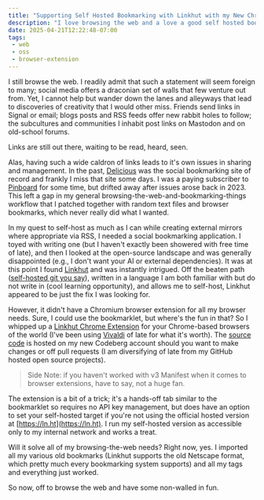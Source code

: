 ```yaml
---
title: "Supporting Self Hosted Bookmarking with Linkhut with my New Chrome Extension"
description: "I love browsing the web and a love a good self hosted bookmarking service; I just needed a browser extension to close the loop."
date: 2025-04-21T12:22:48-07:00
tags:
 - web
 - oss
 - browser-extension
---
```


I still browse the web. I readily admit that such a statement will seem foreign to many; social media offers a draconian set of walls that few venture out from. Yet, I cannot help but wander down the lanes and alleyways that lead to discoveries of creativity that I would other miss. Friends send links in Signal or email; blogs posts and RSS feeds offer new rabbit holes to follow; the subcultures and communities I inhabit post links on Mastodon and on old-school forums.

Links are still out there, waiting to be read, heard, seen.

Alas, having such a wide caldron of links leads to it's own issues in sharing and management. In the past, [Delicious](https://en.wikipedia.org/wiki/Delicious_(website)) was the social bookmarking site of record and frankly I miss that site some days. I was a paying subscriber to [Pinboard](https://pinboard.in) for some time, but drifted away after issues arose back in 2023. This left a gap in my general browsing-the-web-and-bookmarking-things workflow that I patched together with random text files and browser bookmarks, which never really did what I wanted.

In my quest to self-host as much as I can while creating external mirrors where appropriate via RSS, I needed a social bookmarking application. I toyed with writing one (but I haven't exactly been showered with free time of late), and then I looked at the open-source landscape and was generally disappointed (e.g., I don't want your AI or external dependencies). It was at this point I found [Linkhut](https://linkhut.org) and was instantly intrigued. Off the beaten path ([self-hosted git you say](https://sr.ht/~mlb/linkhut/)), written in a language I am both familiar with but do not write in (cool learning opportunity), and allows me to self-host, Linkhut appeared to be just the fix I was looking for.

However, it didn't have a Chromium browser extension for all my browser needs. Sure, I could use the bookmarklet, but where's the fun in that? So I whipped up a [Linkhut Chrome Extension](https://chromewebstore.google.com/detail/linkhut-add-to-bookmarks/ohbeihamagmbdfjflnmagijmbhnhkope) for your Chrome-based browsers of the world (I've been using [Vivaldi](https://vivaldi.com/) of late for what it's worth). The [source code](https://codeberg.org/justinribeiro/linkhut-chrome-extension) is hosted on my new Codeberg account should you want to make changes or off pull requests (I am diversifying of late from my GitHub hosted open source projects).

> Side Note: if you haven't worked with v3 Manifest when it comes to browser extensions, have to say, not a huge fan.

The extension is a bit of a trick; it's a hands-off tab similar to the bookmarklet so requires no API key management, but does have an option to set your self-hosted target if you're not using the official hosted version at [https://ln.ht](https://ln.ht). I run my self-hosted version as accessible only to my internal network and works a treat.

Will it solve all of my browsing-the-web needs? Right now, yes. I imported all my various old bookmarks (Linkhut supports the old Netscape format, which pretty much every bookmarking system supports) and all my tags and everything just worked.

So now, off to browse the web and have some non-walled in fun.